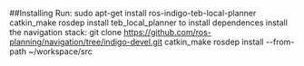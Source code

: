 ##Installing 
	Run:
		sudo apt-get install ros-indigo-teb-local-planner
		catkin_make
		rosdep install teb_local_planner  to install dependences
	install the navigation stack:
		git clone https://github.com/ros-planning/navigation/tree/indigo-devel.git
		catkin_make
		rosdep install --from-path ~/workspace/src
	



